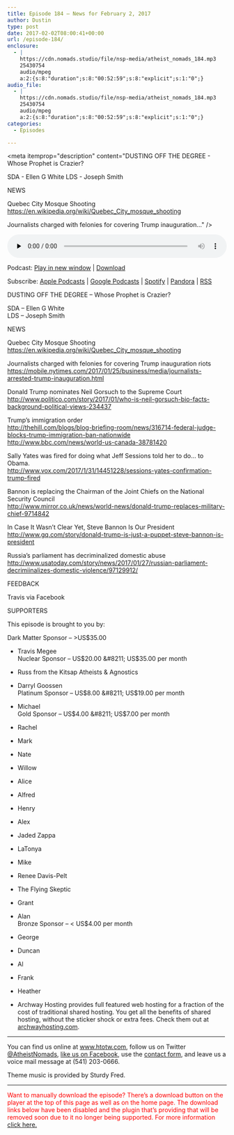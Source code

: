 ```yaml
---
title: ﻿Episode 184 – News for February 2, 2017
author: Dustin
type: post
date: 2017-02-02T08:00:41+00:00
url: /﻿episode-184/
enclosure:
  - |
    https://cdn.nomads.studio/file/nsp-media/atheist_nomads_184.mp3
    25430754
    audio/mpeg
    a:2:{s:8:"duration";s:8:"00:52:59";s:8:"explicit";s:1:"0";}
audio_file:
  - |
    https://cdn.nomads.studio/file/nsp-media/atheist_nomads_184.mp3
    25430754
    audio/mpeg
    a:2:{s:8:"duration";s:8:"00:52:59";s:8:"explicit";s:1:"0";}
categories:
  - Episodes

---
```

<div itemscope itemtype="http://schema.org/AudioObject">
  <meta itemprop="name" content="﻿Episode 184 &#8211; News for February 2, 2017" />
  
  <meta itemprop="uploadDate" content="2017-02-02T01:00:41-07:00" />
  
  <meta itemprop="encodingFormat" content="audio/mpeg" />
  
  <meta itemprop="duration" content="PT52M59S" />
  
  <meta itemprop="description" content="DUSTING OFF THE DEGREE - Whose Prophet is Crazier?

SDA - Ellen G White
LDS - Joseph Smith

NEWS

Quebec City Mosque Shooting
https://en.wikipedia.org/wiki/Quebec_City_mosque_shooting

Journalists charged with felonies for covering Trump inauguration..." />
  
  <meta itemprop="contentUrl" content="https://dts.podtrac.com/redirect.mp3/cdn.nomads.studio/file/nsp-media/atheist_nomads_184.mp3" />
  
  <meta itemprop="contentSize" content="24.3" />
  </p> 
  
  <div class="powerpress_player" id="powerpress_player_8446">
    <audio class="wp-audio-shortcode" id="audio-1454-190" preload="none" style="width: 100%;" controls="controls"><source type="audio/mpeg" src="https://dts.podtrac.com/redirect.mp3/cdn.nomads.studio/file/nsp-media/atheist_nomads_184.mp3?_=190" /><a href="https://dts.podtrac.com/redirect.mp3/cdn.nomads.studio/file/nsp-media/atheist_nomads_184.mp3">https://dts.podtrac.com/redirect.mp3/cdn.nomads.studio/file/nsp-media/atheist_nomads_184.mp3</a></audio>
  </div>
</div>

<p class="powerpress_links powerpress_links_mp3">
  Podcast: <a href="https://dts.podtrac.com/redirect.mp3/cdn.nomads.studio/file/nsp-media/atheist_nomads_184.mp3" class="powerpress_link_pinw" target="_blank" title="Play in new window" onclick="return powerpress_pinw('https://htotw.com/?powerpress_pinw=1454-podcast');" rel="nofollow">Play in new window</a> | <a href="https://dts.podtrac.com/redirect.mp3/cdn.nomads.studio/file/nsp-media/atheist_nomads_184.mp3" class="powerpress_link_d" title="Download" rel="nofollow" download="atheist_nomads_184.mp3">Download</a>
</p>

<p class="powerpress_links powerpress_subscribe_links">
  Subscribe: <a href="https://podcasts.apple.com/us/podcast/humanists-take-on-the-world/id530050098?mt=2&ls=1" class="powerpress_link_subscribe powerpress_link_subscribe_itunes" target="_blank" title="Subscribe on Apple Podcasts" rel="nofollow">Apple Podcasts</a> | <a href="https://www.google.com/podcasts?feed=aHR0cDovL2F0aGVpc3Rub21hZHMubGlic3luLmNvbS9yc3M%3D" class="powerpress_link_subscribe powerpress_link_subscribe_googleplay" target="_blank" title="Subscribe on Google Podcasts" rel="nofollow">Google Podcasts</a> | <a href="https://open.spotify.com/show/3LzK2xZGike6Tc1GEMtMbr?si=LieN9SNuTpq96smuaUsH8A" class="powerpress_link_subscribe powerpress_link_subscribe_spotify" target="_blank" title="Subscribe on Spotify" rel="nofollow">Spotify</a> | <a href="https://www.pandora.com/podcast/atheist-nomads/PC:10122?corr=62071012&part=ug" class="powerpress_link_subscribe powerpress_link_subscribe_pandora" target="_blank" title="Subscribe on Pandora" rel="nofollow">Pandora</a> | <a href="https://htotw.com/feed/podcast/" class="powerpress_link_subscribe powerpress_link_subscribe_rss" target="_blank" title="Subscribe via RSS" rel="nofollow">RSS</a>
</p>

DUSTING OFF THE DEGREE &#8211; Whose Prophet is Crazier?

SDA &#8211; Ellen G White  
LDS &#8211; Joseph Smith

NEWS

Quebec City Mosque Shooting  
<a href="https://en.wikipedia.org/wiki/Quebec_City_mosque_shooting" target="_blank" rel="noopener">https://en.wikipedia.org/wiki/Quebec_City_mosque_shooting</a>

Journalists charged with felonies for covering Trump inauguration riots  
<a href="https://mobile.nytimes.com/2017/01/25/business/media/journalists-arrested-trump-inauguration.html" target="_blank" rel="noopener">https://mobile.nytimes.com/2017/01/25/business/media/journalists-arrested-trump-inauguration.html</a>

Donald Trump nominates Neil Gorsuch to the Supreme Court  
<a href="http://www.politico.com/story/2017/01/who-is-neil-gorsuch-bio-facts-background-political-views-234437" target="_blank" rel="noopener">http://www.politico.com/story/2017/01/who-is-neil-gorsuch-bio-facts-background-political-views-234437</a>

Trump’s immigration order  
<a href="http://thehill.com/blogs/blog-briefing-room/news/316714-federal-judge-blocks-trump-immigration-ban-nationwide" target="_blank" rel="noopener">http://thehill.com/blogs/blog-briefing-room/news/316714-federal-judge-blocks-trump-immigration-ban-nationwide</a>  
<a href="http://www.bbc.com/news/world-us-canada-38781420" target="_blank" rel="noopener">http://www.bbc.com/news/world-us-canada-38781420</a>

Sally Yates was fired for doing what Jeff Sessions told her to do&#8230; to Obama.  
<a href="http://www.vox.com/2017/1/31/14451228/sessions-yates-confirmation-trump-fired" target="_blank" rel="noopener">http://www.vox.com/2017/1/31/14451228/sessions-yates-confirmation-trump-fired</a>

Bannon is replacing the Chairman of the Joint Chiefs on the National Security Council  
<a href="http://www.mirror.co.uk/news/world-news/donald-trump-replaces-military-chief-9714842" target="_blank" rel="noopener">http://www.mirror.co.uk/news/world-news/donald-trump-replaces-military-chief-9714842</a>

In Case It Wasn’t Clear Yet, Steve Bannon Is Our President  
<a href="http://www.gq.com/story/donald-trump-is-just-a-puppet-steve-bannon-is-president" target="_blank" rel="noopener">http://www.gq.com/story/donald-trump-is-just-a-puppet-steve-bannon-is-president</a>

Russia’s parliament has decriminalized domestic abuse  
<a href="http://www.usatoday.com/story/news/2017/01/27/russian-parliament-decrimiinalizes-domestic-violence/97129912/" target="_blank" rel="noopener">http://www.usatoday.com/story/news/2017/01/27/russian-parliament-decrimiinalizes-domestic-violence/97129912/</a>

FEEDBACK

Travis via Facebook

SUPPORTERS

This episode is brought to you by:

Dark Matter Sponsor &#8211; >US$35.00  
* Travis Megee  
Nuclear Sponsor &#8211; US$20.00 &#8211; US$35.00 per month  
* Russ from the Kitsap Atheists & Agnostics  
* Darryl Goossen  
Platinum Sponsor &#8211; US$8.00 &#8211; US$19.00 per month  
* Michael  
Gold Sponsor &#8211; US$4.00 &#8211; US$7.00 per month  
* Rachel  
* Mark  
* Nate  
* Willow  
* Alice  
* Alfred  
* Henry  
* Alex  
* Jaded Zappa  
* LaTonya  
* Mike  
* Renee Davis-Pelt  
* The Flying Skeptic  
* Grant  
* Alan  
Bronze Sponsor &#8211; < US$4.00 per month  
* George  
* Duncan  
* Al  
* Frank  
* Heather

* Archway Hosting provides full featured web hosting for a fraction of the cost of traditional shared hosting. You get all the benefits of shared hosting, without the sticker shock or extra fees. Check them out at <a href="http://archwayhosting.com/" target="_blank" rel="noopener">archwayhosting.com</a>.

<hr width="500" />

You can find us online at <a href="https://www.htotw.com/" target="_blank" rel="noopener">www.htotw.com</a>, follow us on Twitter <a href="https://htotw.com/twitter" target="_blank" rel="noopener">@AtheistNomads</a>, <a href="https://htotw.com/facebook" target="_blank" rel="noopener">like us on Facebook</a>, use the [contact form](https://htotw.com/contact), and leave us a voice mail message at (541) 203-0666.

Theme music is provided by Sturdy Fred.

* * *

<span style="color: #ff0000;">Want to manually download the episode? There&#8217;s a download button on the player at the top of this page as well as on the home page. The download links below have been disabled and the plugin that&#8217;s providing that will be removed soon due to it no longer being supported. For more information <a href="https://www.htotw.com/2017/old-feeds/">click here.</a></span>